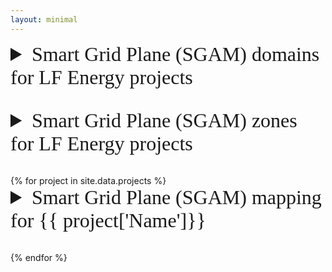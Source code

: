 ```yaml
---
layout: minimal
---
```

<link rel="stylesheet" id="redux-google-fonts-salient_redux-css" href="https://fonts.googleapis.com/css?family=Open+Sans%3A700%7CRoboto+Slab%3A500&amp;display=swap&amp;ver=1683165598" type="text/css" media="all">
<style>
summary {
	font-family: "Roboto Slab";
	font-size: xx-large;
	padding-bottom: 1em;
}
#domains, #zones, .project-sgam {
	display: grid;
	grid-template-columns: repeat(5, 20%);
	grid-column-gap: 2px;
	grid-row-gap: 2px;
	& div {
		display: inline-grid;
		background: white;
		font-family: "Roboto Slab"
	}
	& div img { 
		margin: auto;
		height: 35px;
		padding: 5px;
	}
	& div[id]:nth-child(3n) {
		background: #008F6522;
	}
	& div[id]:nth-child(3n+1) {
		background: #3a56e922;
	}
	& div[id]:nth-child(3n+2) {
		background: #ff5d4722;
	}
	& img[src~="sgam-images"] {
		height: 50px;
	}
	& details summary {
		font-size: initial;
	}
	& details {
		font-size: x-small;
	}
	& div:nth-child(-n+5) {
		text-align: center; 
		margin: auto; 
		margin-top: 0;
	} 
}
#zones, .project-sgam {
	grid-template-columns: repeat(6, 16.6%);
	& div:nth-child(-n+6) {
		text-align: center; 
		margin: auto; 
		margin-top: 0;
	} 
}
.project-sgam {
	grid-template-rows: auto repeat(6, 50px);
	& div:last-child {
		background: #EEEEEE !important;
	}
}
</style>

<details>
<summary>Smart Grid Plane (SGAM) domains for LF Energy projects</summary>
<div id="domains">
{% for domain in site.data.sgam.domains %}
<div style="grid-row-start: 1; grid-column-start: {{ forloop.index }}; grid-column-end: {{ forloop.index | plus: 1}}; ">
{% if domain.image %}
<img style="height: 70px" src="sgam-images/{{ domain.image }}" />
{% endif %}
<details>
	<summary>{{ domain.name }}</summary>
	{{ domain.description }}
</details>
</div>
{% endfor %}
{% for project in site.data.projects %}
{% assign grid-column-start = 5 %}
{% assign grid-column-end = 1 %}
{% for domain in site.data.sgam.domains %}
{% if project['Categories'] contains domain.name %}
{% if forloop.index < grid-column-start %}
{% assign grid-column-start = forloop.index %}
{% endif %}
{% if forloop.index > grid-column-end %}
{% assign grid-column-end = forloop.index %}
{% endif %}
{% endif %}
{% endfor %}
<div id="{{ project['Slug'] }}" style="grid-row-start: {{ forloop.index | plus: 1}}; grid-column-start:{{ grid-column-start }}; grid-column-end: {{ grid-column-end | plus: 1 }};"><img src="{{ project['Logo URL'] }}"></div>
{% endfor %}	
</div>
</details>
<details>
<summary>Smart Grid Plane (SGAM) zones for LF Energy projects</summary>
<div id="zones">
{% for zone in site.data.sgam.zones %}
<div style="grid-row-start: 1; grid-column-start: {{ forloop.index }}; grid-column-end: {{ forloop.index | plus: 1}};">
{% if zone.image %}
<img style="height: 70px" src="sgam-images/{{ zone.image }}" />
{% endif %}
<details>
	<summary>{{ zone.name }}</summary>
	{{ zone.description }}
</details>
</div>
{% endfor %}
{% for project in site.data.projects %}
{% assign grid-column-start = 6 %}
{% assign grid-column-end = 1 %}
{% for zone in site.data.sgam.zones %}
{% if project['Categories'] contains zone.name %}
{% if forloop.index < grid-column-start %}
{% assign grid-column-start = forloop.index %}
{% endif %}
{% if forloop.index > grid-column-end %}
{% assign grid-column-end = forloop.index %}
{% endif %}
{% endif %}
{% endfor %}
<div id="{{ project['Slug'] }}" style="grid-row-start: {{ forloop.index | plus: 1}}; grid-column-start:{{ grid-column-start }}; grid-column-end: {{ grid-column-end | plus: 1 }};"><img src="{{ project['Logo URL'] }}"></div>
{% endfor %}	
</div>
</details>
{% for project in site.data.projects %}
<details>
<summary>Smart Grid Plane (SGAM) mapping for {{ project['Name']}}</summary>
<div class="project-sgam" id="{{ project['Slug']}}-sgam">
<div style="grid-row-start: 1; grid-column-start: 1; grid-column-end: 2;">&nbsp;</div>
{% for domain in site.data.sgam.domains %}
<div style="grid-row-start: 1; grid-column-start: {{ forloop.index | plus: 1 }}; grid-column-end: {{ forloop.index | plus: 2}};">
{% if domain.image %}
<img style="height: 70px" src="sgam-images/{{ domain.image }}" />
{% endif %}
<details>
	<summary>{{ domain.name }}</summary>
	{{ domain.description }}
</details>
</div>
{% endfor %}
{% for zone in site.data.sgam.zones %}
<div style="grid-column-start: 1; grid-row-start: {{ forloop.index | plus: 1 }}; grid-row-end: {{ forloop.index | plus: 2}};">
{% if zone.image %}
<img style="height: 70px" src="sgam-images/{{ zone.image }}" />
{% endif %}
<details>
	<summary>{{ zone.name }}</summary>
	{{ zone.description }}
</details>
</div>
{% endfor %}
{% assign grid-column-start = 5 %}
{% assign grid-column-end = 1 %}
{% for domain in site.data.sgam.domains %}
{% if project['Categories'] contains domain.name %}
{% if forloop.index < grid-column-start %}
{% assign grid-column-start = forloop.index %}
{% endif %}
{% if forloop.index > grid-column-end %}
{% assign grid-column-end = forloop.index %}
{% endif %}
{% endif %}
{% endfor %}
{% assign grid-row-start = 5 %}
{% assign grid-row-end = 1 %}
{% for zone in site.data.sgam.zones %}
{% if project['Categories'] contains zone.name %}
{% if forloop.index < grid-row-start %}
{% assign grid-row-start = forloop.index %}
{% endif %}
{% if forloop.index > grid-row-end %}
{% assign grid-row-end = forloop.index %}
{% endif %}
{% endif %}
{% endfor %}
<div style="grid-row-start: {{ grid-row-start | plus: 1 }}; grid-row-end: {{ grid-row-end | plus: 2 }}; grid-column-start:{{ grid-column-start | plus: 1 }}; grid-column-end: {{ grid-column-end | plus: 2 }};"><img src="{{ project['Logo URL'] }}"></div>
</div>
</details>
{% endfor %}
